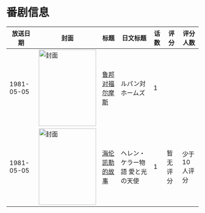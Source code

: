 # 番剧信息

|放送日期|封面|标题|日文标题|话数|评分|评分人数|
|---|---|---|---|---|---|---|
|1981-05-05|<img src="//lain.bgm.tv/pic/cover/c/f4/84/463959_m7ugX.jpg" alt="封面" style="width:150px;height:200px;object-fit:cover;">|[鲁邦对福尔摩斯](https://bangumi.tv/subject/463959)|ルパン対ホームズ|1|||
|1981-05-05|<img src="//lain.bgm.tv/pic/cover/c/c7/31/88294_CCl3w.jpg" alt="封面" style="width:150px;height:200px;object-fit:cover;">|[海伦凯勒的故事](https://bangumi.tv/subject/88294)|ヘレン・ケラー物語 愛と光の天使|1|暂无评分|少于10人评分|
